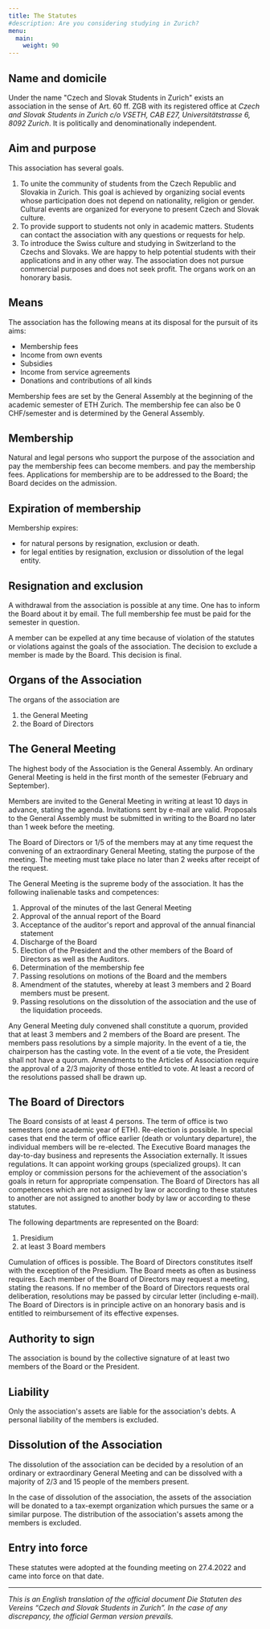 ```yaml
---
title: The Statutes
#description: Are you considering studying in Zurich?
menu:
  main:
    weight: 90
---
```



## Name and domicile

Under the name "Czech and Slovak Students in Zurich" exists an association in the sense of Art. 60 ff. ZGB with its registered office at *Czech and Slovak Students in Zurich c/o VSETH, CAB E27, Universitätstrasse 6, 8092 Zurich*. It is politically and denominationally independent.

## Aim and purpose

This association has several goals.
1. To unite the community of students from the Czech Republic and Slovakia in Zurich. This goal is achieved by organizing social events whose participation does not depend on nationality, religion or gender. Cultural events are organized for everyone to present Czech and Slovak culture.
2. To provide support to students not only in academic matters. Students can contact the association with any questions or requests for help.
3. To introduce the Swiss culture and studying in Switzerland to the Czechs and Slovaks. We are happy to help potential students with their applications and in any other way.
The association does not pursue commercial purposes and does not seek profit. The organs work on an honorary basis.

## Means

The association has the following means at its disposal for the pursuit of its aims:
- Membership fees
- Income from own events
- Subsidies
- Income from service agreements
- Donations and contributions of all kinds

Membership fees are set by the General Assembly at the beginning of the academic semester of ETH Zurich. The membership fee can also be 0 CHF/semester and is determined by the General Assembly.

## Membership

Natural and legal persons who support the purpose of the association and pay the membership fees can become members.
and pay the membership fees.
Applications for membership are to be addressed to the Board; the Board decides on the admission.

## Expiration of membership

Membership expires:
- for natural persons by resignation, exclusion or death.
- for legal entities by resignation, exclusion or dissolution of the legal entity.

## Resignation and exclusion

A withdrawal from the association is possible at any time. One has to inform the Board about it by email. The full membership fee must be paid for the semester in question.

A member can be expelled at any time because of violation of the statutes or violations
against the goals of the association.
The decision to exclude a member is made by the Board. This decision is final.

## Organs of the Association

The organs of the association are
1. the General Meeting
2. the Board of Directors

## The General Meeting

The highest body of the Association is the General Assembly. An ordinary General Meeting is held in the first month of the semester (February and September).

Members are invited to the General Meeting in writing at least 10 days in advance, stating the agenda. Invitations sent by e-mail are valid.
Proposals to the General Assembly must be submitted in writing to the Board no later than 1 week before the meeting.

The Board of Directors or 1/5 of the members may at any time request the convening of an
extraordinary General Meeting, stating the purpose of the meeting. The
meeting must take place no later than 2 weeks after receipt of the request.

The General Meeting is the supreme body of the association. It has the following
inalienable tasks and competences:
1. Approval of the minutes of the last General Meeting
2. Approval of the annual report of the Board
3. Acceptance of the auditor's report and approval of the annual financial statement
4. Discharge of the Board
5. Election of the President and the other members of the Board of Directors as well as the Auditors.
6. Determination of the membership fee
7. Passing resolutions on motions of the Board and the members
8. Amendment of the statutes, whereby at least 3 members and 2 Board members must be present.
9. Passing resolutions on the dissolution of the association and the use of the liquidation proceeds.

Any General Meeting duly convened shall constitute a quorum,
provided that at least 3 members and 2 members of the Board are present.
The members pass resolutions by a simple majority. In the event of a tie, the chairperson has the casting vote.
In the event of a tie vote, the President shall not have a quorum.
Amendments to the Articles of Association require the approval of a 2/3 majority of those entitled to vote.
At least a record of the resolutions passed shall be drawn up.

## The Board of Directors

The Board consists of at least 4 persons. The term of office is two semesters (one academic year of ETH). Re-election is possible.
In special cases that end the term of office earlier (death or voluntary departure), the individual members will be re-elected.
The Executive Board manages the day-to-day business and represents the Association externally.
It issues regulations. It can appoint working groups (specialized groups). It can employ or commission persons for the achievement of the association's goals in return for appropriate compensation.
The Board of Directors has all competences which are not assigned by law or according to these statutes to another
are not assigned to another body by law or according to these statutes.

The following departments are represented on the Board:
1. Presidium
2. at least 3 Board members

Cumulation of offices is possible. The Board of Directors constitutes itself with the exception of the Presidium.
The Board meets as often as business requires.
Each member of the Board of Directors may request a meeting, stating the reasons.
If no member of the Board of Directors requests oral deliberation, resolutions may be passed by circular letter (including e-mail).
The Board of Directors is in principle active on an honorary basis and is entitled to reimbursement of its effective expenses.

## Authority to sign

The association is bound by the collective signature of at least two members of the Board or the President.

## Liability

Only the association's assets are liable for the association's debts. A personal liability of the members is excluded.

## Dissolution of the Association

The dissolution of the association can be decided by a resolution of an ordinary or extraordinary General Meeting and can be dissolved with a majority of 2/3 and 15 people of the members present.

In the case of dissolution of the association, the assets of the association will be donated to a tax-exempt organization which pursues the same or a similar purpose.
The distribution of the association's assets among the members is excluded.

## Entry into force

These statutes were adopted at the founding meeting on 27.4.2022 and came into force on that date.

---

<span class="text-muted">*This is an English translation of the official document Die Statuten des Vereins “Czech and Slovak Students in Zurich”.
In the case of any discrepancy, the official German version prevails.*</span>
